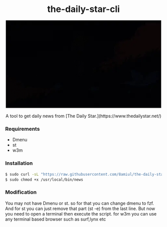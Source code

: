 <h1 align="center">the-daily-star-cli</h1>
<p align="center"> 
<img src="/X_/x.webp" alt="Video Preview" width="500px">
</p>
<p align="center">
A tool to get daily news from [The Daily Star.](https://www.thedailystar.net/)
</p>

### Requirements
* Dmenu
* st
* w3m

### Installation 
```sh
$ sudo curl -sL "https://raw.githubusercontent.com/8amiul/the-daily-star-cli/main/news" -o /usr/local/bin/news
$ sudo chmod +x /usr/local/bin/news
```

### Modification

<p>
You may not have Dmenu or st. so for that you can change dmenu to fzf.
And for st you can just remove that part (st -e) from the last line.
But now you need to open a terminal then execute the script.
for w3m you can use any terminal based browser such as surf,lynx etc
</p>


